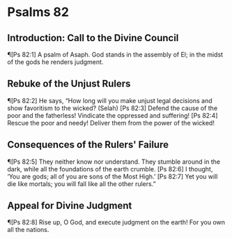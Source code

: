 # Psalms 82

## Introduction: Call to the Divine Council
¶[Ps 82:1] A psalm of Asaph. God stands in the assembly of El; in the midst of the gods he renders judgment.

## Rebuke of the Unjust Rulers
¶[Ps 82:2] He says, “How long will you make unjust legal decisions and show favoritism to the wicked? (Selah)
[Ps 82:3] Defend the cause of the poor and the fatherless! Vindicate the oppressed and suffering!
[Ps 82:4] Rescue the poor and needy! Deliver them from the power of the wicked!

## Consequences of the Rulers' Failure
¶[Ps 82:5] They neither know nor understand. They stumble around in the dark, while all the foundations of the earth crumble.
[Ps 82:6] I thought, ‘You are gods; all of you are sons of the Most High.’
[Ps 82:7] Yet you will die like mortals; you will fall like all the other rulers.”

## Appeal for Divine Judgment
¶[Ps 82:8] Rise up, O God, and execute judgment on the earth! For you own all the nations.
